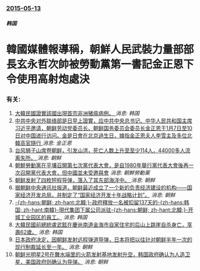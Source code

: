 ### [2015-05-13](/news/2015/05/13/index.md)

##### 韩国
# 韓國媒體報導稱，朝鮮人民武裝力量部部長玄永哲次帥被勞動黨第一書記金正恩下令使用高射炮處決




### 有关:

1. [大韓民國證實該國出現首宗非洲猪瘟病例。 ](/zh/news/2019/09/17/大韓民國證實該國出現首宗非洲猪瘟病例.md) _消息: 韩国_
2. [ 中共中央对外联络部是日早上證實，应中共中央总书记、中华人民共和国主席习近平邀请，朝鲜劳动党委员长、朝鲜国务委员会委员长金正恩于1月7日至10日对中国进行访问。金是日會在北京過生日，據指金正恩夫人李雪主及多位北韓高官隨行 ](/zh/news/2019/01/8/中共中央对外联络部是日早上證實-应中共中央总书记-中华人民共和国主席习近平邀请-朝鲜劳动党委员长-朝鲜国务委员会委员长.md) _消息: 金正恩_
3. [台风狮子山席卷朝鲜，引发山洪，死亡人数上升至至少114人，44000多人流离失所。 ](/zh/news/2016/09/6/台风狮子山席卷朝鲜-引发山洪-死亡人数上升至至少114人-44000多人流离失所.md) _消息: 朝鲜_
4. [ 朝鮮勞動黨在平壤召開第七次黨代表大會，是自1980年舉行黨代表大會後再一次召開黨代表大會，但中國並未受邀與會](/zh/news/2016/05/6/朝鮮勞動黨在平壤召開第七次黨代表大會-是自1980年舉行黨代表大會後再一次召開黨代表大會-但中國並未受邀與會.md) _消息: 朝鮮勞動黨_
5. [朝鲜发射了四枚短程导弹，落入了其东部海洋中。 ](/zh/news/2014/02/27/朝鲜发射了四枚短程导弹-落入了其东部海洋中.md) _消息: 朝鲜_
6. [据朝鲜中央通讯社报道，朝鲜最近成立了一个新的负责经济建设的机构——国家经济开发总局，并制定了“国家经济开发十年战略计划”。](/zh/news/2011/01/15/据朝鲜中央通讯社报道-朝鲜最近成立了一个新的负责经济建设的机构-国家经济开发总局-并制定了-国家经济开发十年战略计划.md) _消息: 朝鲜_
7. [ -{zh-hans:朝鲜; zh-hant:北韓;}-政府釋放一名被扣留137天的-{zh-hans:韩国; zh-hant:南韓}-現代集团下属公司派驻-{zh-hans:朝鲜; zh-hant:北韓;}-开城工业园区的員工。](/zh/news/2009/08/13/zh-hans-朝鲜-zh-hant-北韓-政府釋放一名被扣留137天的-zh-hans-韩国-zh-h.md) _消息: 韩国_
8. [大韓民國前總統盧武鉉在慶尚南道金海市自家住宅的后山上跳崖自杀身亡，享壽62歲。](/zh/news/2009/05/23/大韓民國前總統盧武鉉在慶尚南道金海市自家住宅的后山上跳崖自杀身亡-享壽62歲.md) _消息: 韩国_
9. [ 日本政府决定，因朝鲜发射远程弹道导弹，日本将把以往针对朝鲜半年一次的现行制裁延长至一年。](/zh/news/2009/04/10/日本政府决定-因朝鲜发射远程弹道导弹-日本将把以往针对朝鲜半年一次的现行制裁延长至一年.md) _消息: 朝鲜_
10. [朝鲜光明星2号在舞水端里的火箭发射基地发射升空，韩国政府确认为人造卫星，美国政府则确认为导弹。](/zh/news/2009/04/5/朝鲜光明星2号在舞水端里的火箭发射基地发射升空-韩国政府确认为人造卫星-美国政府则确认为导弹.md) _消息: 朝鲜_
